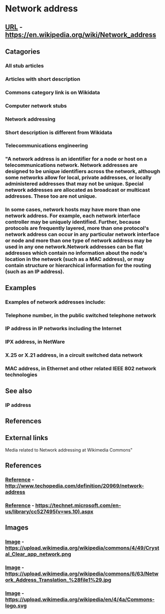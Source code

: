# Network address
## [URL](https://en.wikipedia.org/wiki/Network_address) - https://en.wikipedia.org/wiki/Network_address
## Catagories
### All stub articles
### Articles with short description
### Commons category link is on Wikidata
### Computer network stubs
### Network addressing
### Short description is different from Wikidata
### Telecommunications engineering
### "A network address is an identifier for a node or host on a telecommunications network. Network addresses are designed to be unique identifiers across the network, although some networks allow for local, private addresses, or locally administered addresses that may not be unique. Special network addresses are allocated as broadcast or multicast addresses. These too are not unique. 
### In some cases, network hosts may have more than one network address. For example, each network interface controller may be uniquely identified. Further, because protocols are frequently layered, more than one protocol's network address can occur in any particular network interface or node and more than one type of network address may be used in any one network.Network addresses can be flat addresses which contain no information about the node's location in the network (such as a MAC address), or may contain structure or hierarchical information for the routing (such as an IP address).
## Examples  
### Examples of network addresses include: 

### Telephone number, in the public switched telephone network 
### IP address in IP networks including the Internet 
### IPX address, in NetWare 
### X.25 or X.21 address, in a circuit switched data network 
### MAC address, in Ethernet and other related IEEE 802 network technologies
## See also  
### IP address
## References 
## External links  
Media related to Network addressing at Wikimedia Commons"
## References
### [Reference](http://www.techopedia.com/definition/20969/network-address) - http://www.techopedia.com/definition/20969/network-address
### [Reference](https://technet.microsoft.com/en-us/library/cc527495(v=ws.10).aspx) - https://technet.microsoft.com/en-us/library/cc527495(v=ws.10).aspx
## Images
### [Image](https://upload.wikimedia.org/wikipedia/commons/4/49/Crystal_Clear_app_network.png) - https://upload.wikimedia.org/wikipedia/commons/4/49/Crystal_Clear_app_network.png
### [Image](https://upload.wikimedia.org/wikipedia/commons/6/63/Network_Address_Translation_%28file1%29.jpg) - https://upload.wikimedia.org/wikipedia/commons/6/63/Network_Address_Translation_%28file1%29.jpg
### [Image](https://upload.wikimedia.org/wikipedia/en/4/4a/Commons-logo.svg) - https://upload.wikimedia.org/wikipedia/en/4/4a/Commons-logo.svg